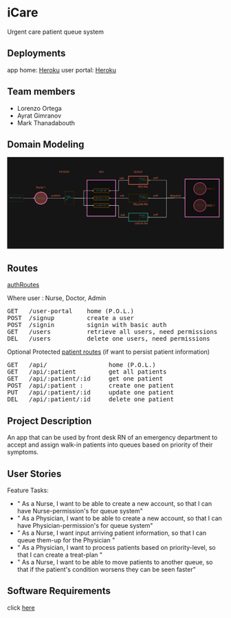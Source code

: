 # iCare

Urgent care patient queue system

## Deployments

app home: [Heroku](https://ii-care.herokuapp.com/api/)
user portal: [Heroku](https://ii-care.herokuapp.com/user-portal)

## Team members

- Lorenzo Ortega
- Ayrat Gimranov
- Mark Thanadabouth

## Domain Modeling

![uml](/images/uml.jpeg)

## Routes

[authRoutes](src/auth/authRoute.js)

Where user : Nurse, Doctor, Admin

<pre>
GET   /user-portal    home (P.O.L.)
POST  /signup         create a user
POST  /signin         signin with basic auth
GET   /users          retrieve all users, need permissions
DEL   /users          delete one users, need permissions
</pre>

Optional Protected [patient routes](src/routes/v1.js)
(if want to persist patient information)

<pre>
GET   /api/                 home (P.O.L.)
GET   /api/:patient         get all patients
GET   /api/:patient/:id     get one patient
POST  /api/:patient :       create one patient
PUT   /api/:patient/:id     update one patient
DEL   /api/:patient/:id     delete one patient
</pre>

## Project Description

An app that can be used by front desk RN of an emergency department to accept and assign walk-in patients into queues based on priority of their symptoms.

## User Stories

Feature Tasks:

- " As a Nurse, I want to be able to create a new account, so that I can have Nurse-permission's for queue system"
- " As a Physician, I want to be able to create a new account, so that I can have Physician-permission's for queue system"
- " As a Nurse, I want input arriving patient information, so that I can queue them-up for the Physician "
- " As a Physician, I want to process patients based on priority-level, so that I can create a treat-plan "
- " As a Nurse, I want to be able to move patients to another queue, so that if the patient's condition worsens they can be seen faster"

## Software Requirements

click [here](./requirements.md)

